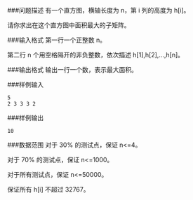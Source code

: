 ###问题描述
有一个直方图，横轴长度为 n，第 i 列的高度为 h[i]。

请你求出在这个直方图中面积最大的子矩阵。

###输入格式
第一行一个正整数 n。

第二行 n 个用空格隔开的非负整数，依次描述 h[1],h[2],…,h[n]。

###输出格式
输出一行一个数，表示最大面积。

###样例输入
```
5
2 3 3 3 2
```
###样例输出
```
10
```
###数据范围
对于 30% 的测试点，保证 n<=4。

对于 70% 的测试点，保证 n<=1000。

对于所有测试点，保证 n<=50000。

保证所有 h[i] 不超过 32767。
